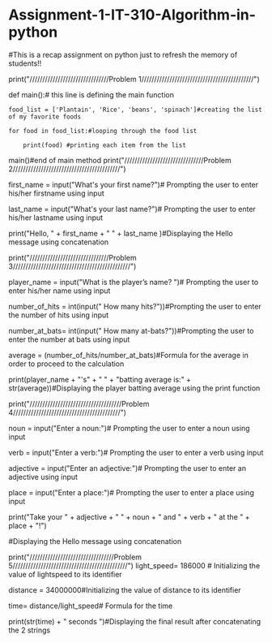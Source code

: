 # Assignment-1-IT-310-Algorithm-in-python
#This is a recap assignment on python just to refresh the memory of students!!

print("///////////////////////////////Problem 1////////////////////////////////////////////")

def main():# this line is defining the main function

    food_list = ['Plantain', 'Rice', 'beans', 'spinach']#creating the list of my favorite foods
    
    for food in food_list:#looping through the food list
    
        print(food) #printing each item from the list


main()#end of main method
print("///////////////////////////////Problem 2//////////////////////////////////////////")

first_name = input("What's your first name?")# Prompting the user to enter his/her firstname using input

last_name = input("What's your last name?")# Prompting the user to enter his/her lastname using input

print("Hello, " + first_name  + " " +   last_name )#Displaying the Hello message using concatenation

print("///////////////////////////////Problem 3//////////////////////////////////////////////")


player_name = input("What is the player’s name? ")# Prompting the user to enter his/her name using input

number_of_hits = int(input(" How many hits?"))#Prompting the user to enter the number of hits using input


number_at_bats= int(input(" How many at-bats?"))#Prompting the user to enter the number at bats using input

average = (number_of_hits/number_at_bats)#Formula for the average in order to proceed to the calculation

print(player_name + "'s" + " " +  "batting average is:" + str(average))#Displaying the player batting average using the print function

print("////////////////////////////////////Problem 4//////////////////////////////////////////")

noun = input("Enter a noun:")# Prompting the user to enter a noun using input

verb = input("Enter a verb:")# Prompting the user to enter a verb using input

adjective = input("Enter an adjective:")# Prompting the user to enter an adjective using input

place = input("Enter a place:")# Prompting the user to enter  a place using input

print("Take your "   +  adjective   + " " +   noun    + " and "  +  verb + " at the " +  place  +  "!")

#Displaying the Hello message using concatenation

print("/////////////////////////////////Problem 5/////////////////////////////////////////////")
light_speed= 186000 # Initializing the value of lightspeed to its identifier

distance = 34000000#Initializing the value of distance to its identifier

time= distance/light_speed# Formula for the time


print(str(time) + " seconds ")#Displaying the final result after concatenating the 2 strings


